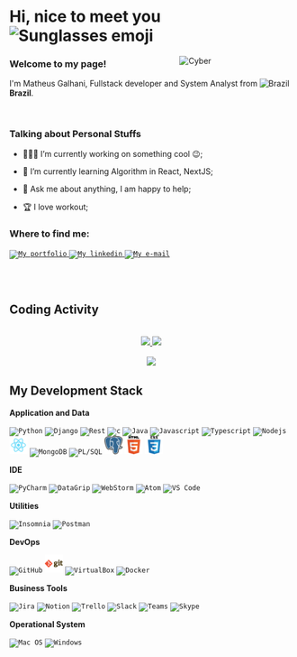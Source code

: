 # Hi, nice to meet you <img width="30" src="https://emojis.slackmojis.com/emojis/images/1531849430/4246/blob-sunglasses.gif?1531849430" alt="Sunglasses emoji" />

<img align="right" width="40%" src="https://media1.giphy.com/media/kAuA24AYr9rXXTcSPc/giphy.gif?cid=ecf05e47f0de6c22fc99c80fdfce2a8f4a7fb571f2076597&rid=giphy.gif" alt="Cyber" />

### Welcome to my page!
<p>
  I'm Matheus Galhani, Fullstack developer and System Analyst from 
  <img width="24" src="https://cdn.iconscout.com/icon/premium/png-256-thumb/brazil-3547947-2968967.png" alt="Brazil" />
  <b>Brazil</b>.
</p>

<br/>

### Talking about Personal Stuffs

- 👩🏻‍💻 I’m currently working on something cool :wink:;

- 🌱 I’m currently learning Algorithm in React, NextJS;

- 💬 Ask me about anything, I am happy to help;

- 🏆 I love workout;

### Where to find me:

<a href="https://www.matheusgalhani.com.br/">
  <code><img alt="My portfolio" width="28" src="https://cdn-icons-png.flaticon.com/512/351/351456.png" /></code>
</a>

<a href="https://www.linkedin.com/in/matheus-galhani-0767a78b/">
  <code><img alt="My linkedin" width="28" src="https://cdn.iconscout.com/icon/free/png-512/linkedin-162-498418.png" /></code>
</a>

<a href="mailto:matheus.galhani@hotmail.com">
  <code><img alt="My e-mail" width="32" src="https://cdn.iconscout.com/icon/free/png-512/mail-781-461597.png" /></code>
</a>

<br/><br/>

## Coding Activity

<br/>

<div align="center">
  <a href="https://github.com/MatheusGalhani">
    <img height="160em" src="https://github-readme-stats.vercel.app/api?username=MatheusGalhani&show_icons=true&theme=react&include_all_commits=true&count_private=true&cache_seconds=1800"/>
    <img height="160em" src="https://github-readme-stats.vercel.app/api/top-langs/?username=MatheusGalhani&layout=compact&langs_count=7&theme=react&cache_seconds=1800"/>
  </a>
</div>

<br/>

<div align="center">
  <a href="https://github.com/MatheusGalhani">
    <img heigth="160em" src="https://github-readme-streak-stats.herokuapp.com/?user=MatheusGalhani&theme=react" />
  </a>
</div>

## My Development Stack

**Application and Data**

<code><img height="32" src="https://cdn4.iconfinder.com/data/icons/logos-and-brands/512/267_Python_logo-512.png" alt="Python" title="Python"/></code>
<code><img height="32" src="https://iconape.com/wp-content/files/pi/370799/svg/django-logo-icon-png-svg.png" alt="Django" title="Django"/></code>
<code><img height="32" src="https://cdn.iconscout.com/icon/premium/png-512-thumb/rest-api-1-570529.png" alt="Rest" title="Rest"/></code>
<code><img height="32" src="https://cdn.iconscout.com/icon/free/png-512/c-programming-569564.png" alt="c" title="C"/></code>
<code><img height="32" src="https://cdn.iconscout.com/icon/free/png-512/java-43-569305.png" alt="Java" title="Java"/></code>
<code><img height="32" src="https://cdn.iconscout.com/icon/free/png-512/javascript-3628858-3029998.png" alt="Javascript" title="Javascript"/></code>
<code><img height="32" src="https://cdn.iconscout.com/icon/free/png-512/typescript-3629120-3030260.png" alt="Typescript" title="Typescript"/></code>
<code><img height="32" src="https://cdn.iconscout.com/icon/free/png-512/node-js-3521610-2945054.png" alt="Nodejs" title="Nodejs"/></code>
<code><img height="32" src="https://raw.githubusercontent.com/github/explore/80688e429a7d4ef2fca1e82350fe8e3517d3494d/topics/react/react.png" alt="React" title="React"/></code></code>
<code><img height="32" src="https://cdn.iconscout.com/icon/free/png-512/mongodb-4-1175139.png" alt="MongoDB" title="MongoDB"/></code>
<code><img height="32" src="https://img.icons8.com/plasticine/344/oracle-pl-sql--v3.png" alt="PL/SQL" title="PL/SQL"/></code>
<code><img height="32" src="https://raw.githubusercontent.com/github/explore/80688e429a7d4ef2fca1e82350fe8e3517d3494d/topics/postgresql/postgresql.png" alt="PostegreSQL" title="PostegreSQL"/></code>
<code><img height="32" src="https://raw.githubusercontent.com/github/explore/80688e429a7d4ef2fca1e82350fe8e3517d3494d/topics/html/html.png" alt="HTML5" title="HTML5"/></code>
<code><img height="32" src="https://raw.githubusercontent.com/github/explore/80688e429a7d4ef2fca1e82350fe8e3517d3494d/topics/css/css.png" alt="CSS" title="Css"/></code>


**IDE**

<code><img height="32" src="https://iconape.com/wp-content/files/ei/371356/svg/371356.svg" alt="PyCharm" title="Pycharm"/></code>
<code><img height="32" src="https://iconape.com/wp-content/png_logo_vector/datagrip-icon.png" alt="DataGrip" title="DataGrip"/></code>
<code><img height="32" src="https://iconape.com/wp-content/files/mu/371639/svg/371639.svg" alt="WebStorm" title="WebStorm"/></code>
<code><img height="32" src="https://iconape.com/wp-content/files/xe/370573/svg/atom-logo-icon-png-svg.png" alt="Atom" title="Atom"/></code>
<code><img height="32" src="https://cdn.iconscout.com/icon/free/png-512/visual-studio-code-1868941-1583105.png" alt="VS Code" title="VS Code"/></code>


**Utilities**

<code><img height="32" src="https://dashboard.snapcraft.io/site_media/appmedia/2018/04/twitter-card-icon.png" alt="Insomnia" title="Insomnia"/></code>
<code><img height="32" src="https://user-images.githubusercontent.com/2676579/34940598-17cc20f0-f9be-11e7-8c6d-f0190d502d64.png" alt="Postman" title="Postman"/></code>

**DevOps**

<code><img height="32" src="https://cdn3.iconfinder.com/data/icons/inficons/512/github.png" alt="GitHub" title="GitHub"/></code>
<code><img height="32" src="https://raw.githubusercontent.com/github/explore/80688e429a7d4ef2fca1e82350fe8e3517d3494d/topics/git/git.png" alt="Git" title="Git"/></code>
<code><img height="32" src="https://img.utdstc.com/icon/c2f/773/c2f7733df6524599afea694769062bc12d389fb4178f8be7b644c5e802fbbc17:200" alt="VirtualBox" title="VirtualBox"/></code>
<code><img height="32" src="https://iconape.com/wp-content/files/fr/370801/svg/docker-icon-logo-icon-png-svg.png" alt="Docker" title="Docker"/></code>

**Business Tools**

<code><img height="32" src="https://cdn.worldvectorlogo.com/logos/jira-1.svg" alt="Jira" title="Jira"/></code>
<code><img height="32" src="https://cdn.iconscout.com/icon/free/png-512/notion-1693557-1442598.png" alt="Notion" title="Notion"/></code>
<code><img height="32" src="https://cdn.iconscout.com/icon/free/png-512/trello-6-569395.png" alt="Trello" title="Trello"/></code>
<code><img height="32" src="https://cdn2.iconfinder.com/data/icons/social-media-2285/512/1_Slack_colored_svg-512.png" alt="Slack" title="Slack"/></code>
<code><img height="32" src="https://cdn0.iconfinder.com/data/icons/logos-microsoft-office-365/128/Microsoft_Office-10-512.png" alt="Teams" title="Teams"/></code>
<code><img height="32" src="https://cdn.iconscout.com/icon/free/png-512/skype-2752073-2284890.png" alt="Skype" title="Skype"/></code>


**Operational System**

<code><img height="32" src="https://iconape.com/wp-content/png_logo_vector/apple-30th-anniversary-logo.png" alt="Mac OS" title="Mac OS"/></code>
<code><img height="32" src="https://iconape.com/wp-content/files/wj/371056/svg/371056.svg" alt="Windows" title="Windows"/></code>

